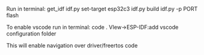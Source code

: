 Run in terminal:
get_idf
idf.py set-target esp32c3
idf.py build
idf.py -p PORT flash

To enable vscode run in terminal:
code .
VIew->ESP-IDF:add vscode configuration folder

This will enable navigation over driver/freertos code

